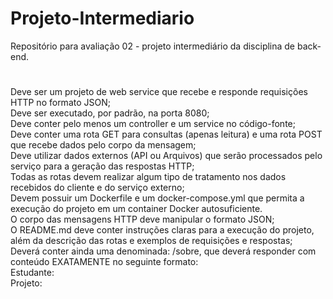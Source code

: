 # Projeto-Intermediario
Repositório para avaliação 02 - projeto intermediário da disciplina de back-end.
#
Deve ser um projeto de web service que recebe e responde requisições HTTP no formato JSON; <br>
Deve ser executado, por padrão, na porta 8080; <br>
Deve conter pelo menos um controller e um service no código-fonte; <br>
Deve conter uma rota GET para consultas (apenas leitura) e uma rota POST que recebe dados pelo corpo da mensagem; <br>
Deve utilizar dados externos (API ou Arquivos) que serão processados pelo serviço para a geração das respostas HTTP; <br>
Todas as rotas devem realizar algum tipo de tratamento nos dados recebidos do cliente e do serviço externo; <br>
Devem possuir um Dockerfile e um docker-compose.yml que permita a execução do projeto em um container Docker autosuficiente. <br>
O corpo das mensagens HTTP deve manipular o formato JSON; <br>
O README.md deve conter instruções claras para a execução do projeto, além da descrição das rotas e exemplos de requisições e respostas; <br>
Deverá conter ainda uma denominada: /sobre, que deverá responder com conteúdo EXATAMENTE no seguinte formato: <br>
Estudante: <br>
Projeto:
